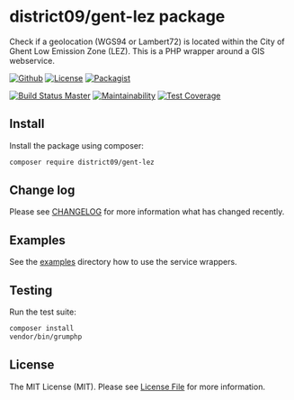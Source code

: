 # district09/gent-lez package

Check if a geolocation (WGS94 or Lambert72) is located within the City of Ghent
Low Emission Zone (LEZ). This is a PHP wrapper around a GIS webservice.

[![Github][github-badge]][github-link]
[![License][license-badge]][license-link]
[![Packagist][packagist-version-badge]][packagist-version-link]

[![Build Status Master][travis-badge]][travis-link]
[![Maintainability][codeclimate-maint-badge]][codeclimate-maint-link]
[![Test Coverage][codeclimate-cover-badge]][codeclimate-cover-link]

## Install

Install the package using composer:

```bash
composer require district09/gent-lez
```

## Change log

Please see [CHANGELOG](CHANGELOG.md) for more information what has changed
recently.

## Examples

See the [examples](examples) directory how to use the service wrappers.

## Testing

Run the test suite:

``` bash
composer install
vendor/bin/grumphp
```

## License

The MIT License (MIT). Please see [License File](LICENSE.md) for more
information.

[github-badge]: https://img.shields.io/badge/github-District09_Gent_LEZ-blue.svg?logo=github&style=flat-square
[github-link]: https://github.com/digipolisgent/php_package_gent-lez

[license-badge]: https://img.shields.io/github/license/digipolisgent/php_package_gent-lez?style=flat-square
[license-link]: LICENSE.md

[packagist-version-badge]: https://img.shields.io/packagist/v/district09/gent-lez?style=flat-square
[packagist-version-link]: https://packagist.org/packages/district09/gent-lez

[travis-badge]: https://img.shields.io/travis/com/digipolisgent/php_package_gent-lez/1.x.svg?label=1.x&logo=travis&style=flat-square
[travis-link]: https://travis-ci.com/digipolisgent/php_package_gent-lez/branches

[codeclimate-maint-badge]: https://img.shields.io/codeclimate/maintainability/digipolisgent/php_package_gent-lez?logo=code-climate&style=flat-square
[codeclimate-maint-link]: https://codeclimate.com/github/digipolisgent/php_package_gent-lez
[codeclimate-cover-badge]: https://img.shields.io/codeclimate/coverage/digipolisgent/php_package_gent-lez?logo=code-climate&style=flat-square
[codeclimate-cover-link]: https://codeclimate.com/github/digipolisgent/php_package_gent-lez
